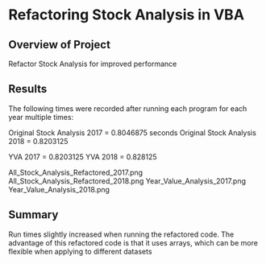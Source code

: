 # Refactoring Stock Analysis in VBA
 
## Overview of Project
Refactor Stock Analysis for improved performance
## Results
The following times were recorded after running each program for each year multiple times:

Original Stock Analysis 2017 = 0.8046875 seconds
Original Stock Analysis 2018 = 0.8203125

YVA 2017 = 0.8203125
YVA 2018 = 0.828125

All_Stock_Analysis_Refactored_2017.png All_Stock_Analysis_Refactored_2018.png Year_Value_Analysis_2017.png Year_Value_Analysis_2018.png
## Summary
Run times slightly increased when running the refactored code. The advantage of this refactored code is that it uses arrays, which can be more flexible when applying to different datasets